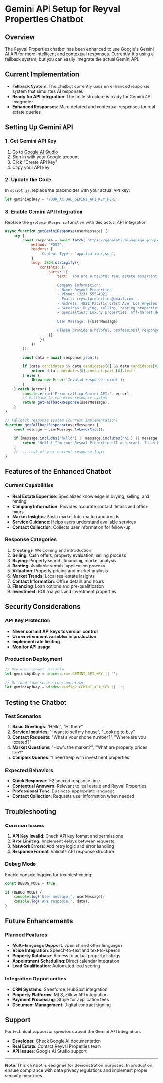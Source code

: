 # Gemini API Setup for Reyval Properties Chatbot

## Overview
The Reyval Properties chatbot has been enhanced to use Google's Gemini AI API for more intelligent and contextual responses. Currently, it's using a fallback system, but you can easily integrate the actual Gemini API.

## Current Implementation
- **Fallback System**: The chatbot currently uses an enhanced response system that simulates AI responses
- **Ready for API Integration**: The code structure is ready for Gemini API integration
- **Enhanced Responses**: More detailed and contextual responses for real estate queries

## Setting Up Gemini API

### 1. Get Gemini API Key
1. Go to [Google AI Studio](https://makersuite.google.com/app/apikey)
2. Sign in with your Google account
3. Click "Create API Key"
4. Copy your API key

### 2. Update the Code
In `script.js`, replace the placeholder with your actual API key:

```javascript
let geminiApiKey = 'YOUR_ACTUAL_GEMINI_API_KEY_HERE';
```

### 3. Enable Gemini API Integration
Replace the `getGeminiResponse` function with this actual API integration:

```javascript
async function getGeminiResponse(userMessage) {
    try {
        const response = await fetch(`https://generativelanguage.googleapis.com/v1beta/models/gemini-pro:generateContent?key=${geminiApiKey}`, {
            method: 'POST',
            headers: {
                'Content-Type': 'application/json',
            },
            body: JSON.stringify({
                contents: [{
                    parts: [{
                        text: `You are a helpful real estate assistant for Reyval Properties, a luxury real estate company in Los Angeles. 
                        
                        Company Information:
                        - Name: Reyval Properties
                        - Phone: (323) 555-4821
                        - Email: reyvalproperties@gmail.com
                        - Address: 4821 Pacific Crest Ave, Los Angeles, CA 90017
                        - Services: Buying, selling, renting properties, cash offers, property management
                        - Specialties: Luxury properties, off-market deals, quick cash offers
                        
                        User Message: ${userMessage}
                        
                        Please provide a helpful, professional response related to real estate. Keep responses concise but informative. If the user asks about something not related to real estate, politely redirect them to real estate topics.`
                    }]
                }]
            })
        });

        const data = await response.json();
        
        if (data.candidates && data.candidates[0] && data.candidates[0].content) {
            return data.candidates[0].content.parts[0].text;
        } else {
            throw new Error('Invalid response format');
        }
    } catch (error) {
        console.error('Error calling Gemini API:', error);
        // Fallback to enhanced response system
        return getFallbackResponse(userMessage);
    }
}

// Fallback response system (current implementation)
function getFallbackResponse(userMessage) {
    const message = userMessage.toLowerCase();
    
    if (message.includes('hello') || message.includes('hi') || message.includes('hey')) {
        return "Hello! I'm your Reyval Properties AI assistant. I can help you with buying, selling, renting properties, property valuations, market insights, and more. How can I assist you today?";
    }
    // ... rest of your current response logic
}
```

## Features of the Enhanced Chatbot

### Current Capabilities
- **Real Estate Expertise**: Specialized knowledge in buying, selling, and renting
- **Company Information**: Provides accurate contact details and office hours
- **Market Insights**: Basic market information and trends
- **Service Guidance**: Helps users understand available services
- **Contact Collection**: Collects user information for follow-up

### Response Categories
1. **Greetings**: Welcoming and introduction
2. **Selling**: Cash offers, property evaluation, selling process
3. **Buying**: Property search, financing, market analysis
4. **Renting**: Available rentals, application process
5. **Valuation**: Property pricing and market analysis
6. **Market Trends**: Local real estate insights
7. **Contact Information**: Office details and hours
8. **Financing**: Loan options and pre-qualification
9. **Investment**: ROI analysis and investment properties

## Security Considerations

### API Key Protection
- **Never commit API keys to version control**
- **Use environment variables in production**
- **Implement rate limiting**
- **Monitor API usage**

### Production Deployment
```javascript
// Use environment variable
let geminiApiKey = process.env.GEMINI_API_KEY || '';

// Or load from secure configuration
let geminiApiKey = window.config?.GEMINI_API_KEY || '';
```

## Testing the Chatbot

### Test Scenarios
1. **Basic Greetings**: "Hello", "Hi there"
2. **Service Inquiries**: "I want to sell my house", "Looking to buy"
3. **Contact Requests**: "What's your phone number?", "Where are you located?"
4. **Market Questions**: "How's the market?", "What are property prices like?"
5. **Complex Queries**: "I need help with investment properties"

### Expected Behaviors
- **Quick Response**: 1-2 second response time
- **Contextual Answers**: Relevant to real estate and Reyval Properties
- **Professional Tone**: Business-appropriate language
- **Contact Collection**: Requests user information when needed

## Troubleshooting

### Common Issues
1. **API Key Invalid**: Check API key format and permissions
2. **Rate Limiting**: Implement delays between requests
3. **Network Errors**: Add retry logic and error handling
4. **Response Format**: Validate API response structure

### Debug Mode
Enable console logging for troubleshooting:

```javascript
const DEBUG_MODE = true;

if (DEBUG_MODE) {
    console.log('User message:', userMessage);
    console.log('API response:', data);
}
```

## Future Enhancements

### Planned Features
- **Multi-language Support**: Spanish and other languages
- **Voice Integration**: Speech-to-text and text-to-speech
- **Property Database**: Access to actual property listings
- **Appointment Scheduling**: Direct calendar integration
- **Lead Qualification**: Automated lead scoring

### Integration Opportunities
- **CRM Systems**: Salesforce, HubSpot integration
- **Property Platforms**: MLS, Zillow API integration
- **Payment Processing**: Stripe for application fees
- **Document Management**: Digital contract signing

## Support

For technical support or questions about the Gemini API integration:
- **Developer**: Check Google AI documentation
- **Real Estate**: Contact Reyval Properties team
- **API Issues**: Google AI Studio support

---

**Note**: This chatbot is designed for demonstration purposes. In production, ensure compliance with data privacy regulations and implement proper security measures.
